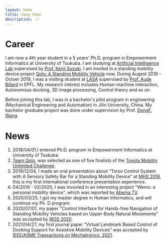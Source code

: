 ```yaml
---
layout: home
title: Yang Chen
description: :)
---
```


# Career
I am now a 4th year student in a 5 years' Ph.D. program in Empowerment Informatics at University of Tsukuba. I am studying at [Artificial Intelligence Lab](http://www.ai.iit.tsukuba.ac.jp/index.html) supervised by [Prof. Kenji Suzuki](http://www.ai.iit.tsukuba.ac.jp/kenji/index.html). I am involed in a standing mobility device project [Qolo: A Standing Mobility Vehicle](http://www.ai.iit.tsukuba.ac.jp/research/046.html) now.  During Augest 2019 - Octoer 2019, I was a visiting student at [LASA](http://lasa.epfl.ch/) supervised by [Prof. Aude Billard](http://lasa.epfl.ch/people/member.php?SCIPER=115671) in EPFL. My research interest includes Human-machine interaction, Autonomous docking, 3D image processing, Control theory and so on.

Before joining this lab, I was in a bachelor's pilot program in engineering (Mechanical Engineering and Automation) in Jilin University, China. My bachelor graduate project was done under supervision by Prof. [DongF. Wang](https://teachers.jlu.edu.cn/dongfwang).

# News
1. 2018/04/01,I entered Ph.D. program in Empowerment Informatics at University of Tsukuba.
2. [Team Qolo](http://www.ai.iit.tsukuba.ac.jp/research/046.html), was selected as one of five finalists of the [Toyota Mobility Unlimited Challenge](https://mobilityunlimited.org/people/finalists).
3. 2019/12/04, I made an oral presentation about "Torso Control System with A Sensory Safety Bar for a Standing Mobility Device" at [MHS 2019](http://www.mein.nagoya-u.ac.jp/mhs/MHS2019-Top.html), this is my first international conference presentation experience.
4. 04/2019 - 02/2020, I was invovled in an interesting project "Wemo: a personal mobility device", which was reported by [Abema TV](https://abema.tv/channels/special-plus/slots/EaWJiwRNx3yjaX?utm_medium=social&utm_campaign=daigaku).
5. 2020/03/25, I got my master degree in Human Informatics, and will continue my Ph. D program.
6. 2020/07/01, my paper "Control Interface for Hands-free Navigation of Standing Mobility Vehicles based on Upper-Body Natural Movements" was accepted by [IROS 2020](https://www.iros2020.org/).
7. 2021/04/27, my first journal paper "Virtual Landmark Based Control of Docking Support for Assistive Mobility Devices” was accepted by [IEEE/ASME Transactions on Mechatronics, 2021](http://www.ieee-asme-mechatronics.info/focus-sections/).
